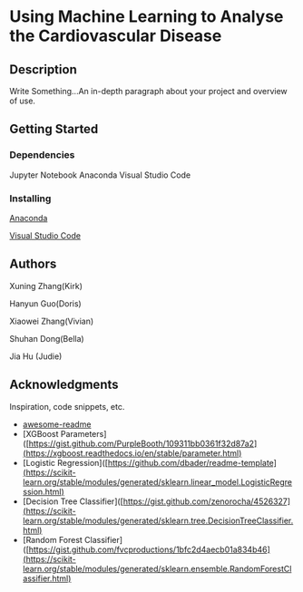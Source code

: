 # Using Machine Learning to Analyse the Cardiovascular Disease


## Description

Write Something...An in-depth paragraph about your project and overview of use.

## Getting Started

### Dependencies

Jupyter Notebook
Anaconda
Visual Studio Code

### Installing

[Anaconda](https://www.anaconda.com)

[Visual Studio Code](https://code.visualstudio.com)


## Authors

Xuning Zhang(Kirk)

Hanyun Guo(Doris)

Xiaowei Zhang(Vivian)

Shuhan Dong(Bella)

Jia Hu (Judie)

## Acknowledgments

Inspiration, code snippets, etc.
* [awesome-readme](https://github.com/matiassingers/awesome-readme)
* [XGBoost Parameters]([https://gist.github.com/PurpleBooth/109311bb0361f32d87a2](https://xgboost.readthedocs.io/en/stable/parameter.html)
* [Logistic Regression]([https://github.com/dbader/readme-template](https://scikit-learn.org/stable/modules/generated/sklearn.linear_model.LogisticRegression.html)
* [Decision Tree Classifier]([https://gist.github.com/zenorocha/4526327](https://scikit-learn.org/stable/modules/generated/sklearn.tree.DecisionTreeClassifier.html)
* [Random Forest Classifier]([https://gist.github.com/fvcproductions/1bfc2d4aecb01a834b46](https://scikit-learn.org/stable/modules/generated/sklearn.ensemble.RandomForestClassifier.html)

